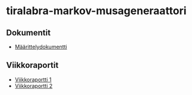 # tiralabra-markov-musageneraattori
## Dokumentit
* [Määrittelydokumentti](https://github.com/TuuliTG/tiralabra-markov-musageneraattori/blob/master/dokumentaatio/maarittelydokumentti.md)
## Viikkoraportit
* [Viikkoraportti 1](https://github.com/TuuliTG/tiralabra-markov-musageneraattori/blob/master/dokumentaatio/viikkoraportti1.md)
* [Viikkoraportti 2](https://github.com/TuuliTG/tiralabra-markov-musageneraattori/blob/master/dokumentaatio/viikkoraportti2.md)